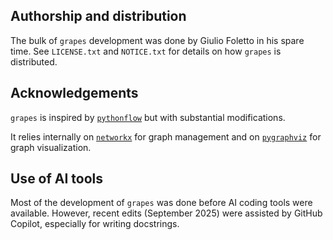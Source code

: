 ## Authorship and distribution

The bulk of `grapes` development was done by Giulio Foletto in his spare time.
See `LICENSE.txt` and `NOTICE.txt` for details on how `grapes` is distributed.

## Acknowledgements

`grapes` is inspired by [`pythonflow`](https://github.com/spotify/pythonflow) but with substantial modifications.

It relies internally on [`networkx`](https://networkx.org/) for graph management and on [`pygraphviz`](https://github.com/pygraphviz/pygraphviz) for graph visualization.

## Use of AI tools

Most of the development of `grapes` was done before AI coding tools were available.
However, recent edits (September 2025) were assisted by GitHub Copilot, especially for writing docstrings.
